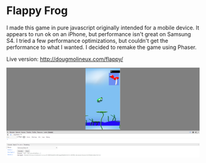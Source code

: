 Flappy Frog
=======

I made this game in pure javascript originally intended for a mobile device. It appears to run ok on an iPhone, 
but performance isn't great on Samsung S4. I tried a few performance optimizations, but couldn't get the performance
to what I wanted. I decided to remake the game using Phaser.

Live version:
http://dougmolineux.com/flappy/

![Alt text](/screenshots/flappy.png "Flappy Screenshot 1")
